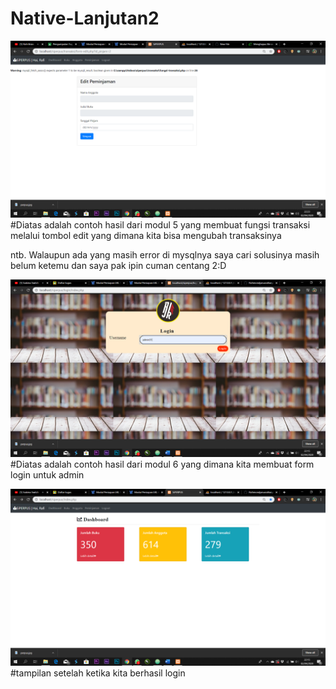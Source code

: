 # Native-Lanjutan2
![Alt Text](https://github.com/Richmondjanusrafiiaryanto/Native-Lanjutan2/blob/master/Screenshot%20(939).png)
#Diatas adalah contoh hasil dari modul 5 yang membuat fungsi transaksi melalui tombol edit yang dimana kita bisa mengubah transaksinya

ntb. Walaupun ada yang masih error di mysqlnya saya cari solusinya masih belum ketemu dan saya pak ipin cuman centang 2:D

![Alt Text](https://github.com/Richmondjanusrafiiaryanto/Native-Lanjutan2/blob/master/Screenshot%20(937).png)
#Diatas adalah contoh hasil dari modul 6 yang dimana kita membuat form login untuk admin

![Alt Text](https://github.com/Richmondjanusrafiiaryanto/Native-Lanjutan2/blob/master/Screenshot%20(938).png)
#tampilan setelah ketika kita berhasil login

